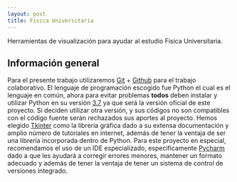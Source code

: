 ```yaml
---
layout: post
title: Fisica Universitaria
---
```


Herramientas de visualización para ayudar al estudio Fisica Universitaria. 

Información general
------------
Para el presente trabajo utilizaremos [Git](https://git-scm.com/downloads) + [Github](https://github.com/join) para el trabajo colaborativo. El lenguaje de programación escogido fue Python el cual es el lenguaje en común, ahora para evitar problemas **todos** deben instalar y utilizar Python en su versión [3.7](https://www.python.org/downloads/release/python-370/) ya que será la versión oficial de este proyecto. Si deciden utilizar otra versión, y sus códigos no son compatibles con el código fuente serán rechazados sus aportes al proyecto. Hemos elegido [Tkinter](https://docs.python.org/3.7/library/tk.html) como la librería gráfica dado a su extensa documentación y amplio número de tutoriales en internet, además de tener la ventaja de ser una librería incorporada dentro de Python. Para este proyecto en especial, recomendamos el uso de un IDE especializado, especificamente [Pycharm](https://www.jetbrains.com/pycharm/) dado a que les ayudará a corregir errores menores, mantener un formato adecuado y además de tener la ventaja de tener un sistema de control de versiones integrado. 
